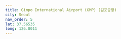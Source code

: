 ```yaml
---
title: Gimpo International Airport (GMP) (김포공항)
city: Seoul
nav_order: 5
lat: 37.56535
long: 126.8011
---
```

